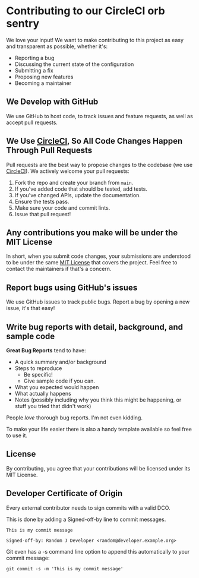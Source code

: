 # Contributing to our CircleCI orb sentry

We love your input! We want to make contributing to this project as easy and transparent as possible, whether it's:

- Reporting a bug
- Discussing the current state of the configuration
- Submitting a fix
- Proposing new features
- Becoming a maintainer

## We Develop with GitHub

We use GitHub to host code, to track issues and feature requests, as well as accept pull requests.

## We Use [CircleCI](https://circleci.com/product/), So All Code Changes Happen Through Pull Requests

Pull requests are the best way to propose changes to the codebase (we use [CircleCI](https://circleci.com/product/)). We
actively welcome your pull requests:

1. Fork the repo and create your branch from `main`.
2. If you've added code that should be tested, add tests.
3. If you've changed APIs, update the documentation.
4. Ensure the tests pass.
5. Make sure your code and commit lints.
6. Issue that pull request!

## Any contributions you make will be under the MIT License

In short, when you submit code changes, your submissions are understood to be under the
same [MIT License](https://opensource.org/licenses/MIT) that covers the project. Feel free to contact the maintainers if
that's a concern.

## Report bugs using GitHub's issues

We use GitHub issues to track public bugs. Report a bug by opening a new issue, it's that easy!

## Write bug reports with detail, background, and sample code

**Great Bug Reports** tend to have:

- A quick summary and/or background
- Steps to reproduce
    - Be specific!
    - Give sample code if you can.
- What you expected would happen
- What actually happens
- Notes (possibly including why you think this might be happening, or stuff you tried that didn't work)

People *love* thorough bug reports. I'm not even kidding.

To make your life easier there is also a handy template available so feel free to use it.

## License

By contributing, you agree that your contributions will be licensed under its MIT License.

## Developer Certificate of Origin
Every external contributor needs to sign commits with a valid DCO.

This is done by adding a Signed-off-by line to commit messages.

```
This is my commit message

Signed-off-by: Random J Developer <random@developer.example.org>
```

Git even has a -s command line option to append this automatically to your commit message:

```
git commit -s -m 'This is my commit message'
```

